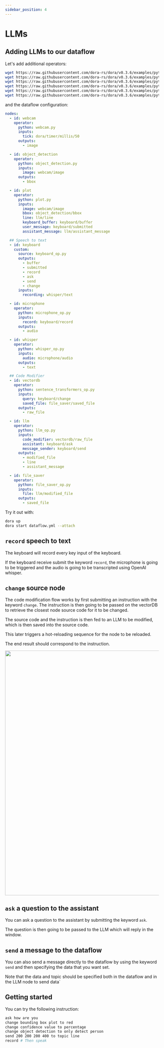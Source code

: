 ```yaml
---
sidebar_position: 4
---
```


# LLMs

## Adding LLMs to our dataflow

Let's add additional operators:

```bash
wget https://raw.githubusercontent.com/dora-rs/dora/v0.3.6/examples/python-operator-dataflow/keyboard_op.py
wget https://raw.githubusercontent.com/dora-rs/dora/v0.3.6/examples/python-operator-dataflow/microphone_op.py
wget https://raw.githubusercontent.com/dora-rs/dora/v0.3.6/examples/python-operator-dataflow/whisper_op.py
wget https://raw.githubusercontent.com/dora-rs/dora/v0.3.6/examples/python-operator-dataflow/sentence_transformers_op.py
wget https://raw.githubusercontent.com/dora-rs/dora/v0.3.6/examples/python-operator-dataflow/llm_op.py
wget https://raw.githubusercontent.com/dora-rs/dora/v0.3.6/examples/python-operator-dataflow/file_saver_op.py
```

and the dataflow configuration:

```yaml {24-87}
nodes:
  - id: webcam
    operator:
      python: webcam.py
      inputs:
        tick: dora/timer/millis/50
      outputs:
        - image

  - id: object_detection
    operator:
      python: object_detection.py
      inputs:
        image: webcam/image
      outputs:
        - bbox

  - id: plot
    operator:
      python: plot.py
      inputs:
        image: webcam/image
        bbox: object_detection/bbox
        line: llm/line
        keyboard_buffer: keyboard/buffer
        user_message: keyboard/submitted
        assistant_message: llm/assistant_message

  ## Speech to text
  - id: keyboard
    custom:
      source: keyboard_op.py
      outputs:
        - buffer
        - submitted
        - record
        - ask
        - send
        - change
      inputs:
        recording: whisper/text

  - id: microphone
    operator:
      python: microphone_op.py
      inputs:
        record: keyboard/record
      outputs:
        - audio

  - id: whisper
    operator:
      python: whisper_op.py
      inputs:
        audio: microphone/audio
      outputs:
        - text

  ## Code Modifier
  - id: vectordb
    operator:
      python: sentence_transformers_op.py
      inputs:
        query: keyboard/change
        saved_file: file_saver/saved_file
      outputs:
        - raw_file

  - id: llm
    operator:
      python: llm_op.py
      inputs:
        code_modifier: vectordb/raw_file
        assistant: keyboard/ask
        message_sender: keyboard/send
      outputs:
        - modified_file
        - line
        - assistant_message

  - id: file_saver
    operator:
      python: file_saver_op.py
      inputs:
        file: llm/modified_file
      outputs:
        - saved_file
```

Try it out with:

```bash
dora up
dora start dataflow.yml --attach
```

## `record` speech to text

The keyboard will record every key input of the keyboard.

If the keyboard receive submit the keyword `record`, the microphone is going to be triggered and the audio is going to be transcripted using OpenAI whisper.

## `change` source node

The code modification flow works by first submitting an instruction with the keyword `change`. The instruction is then going to be passed on the vectorDB to retrieve the closest node source code for it to be changed.

The source code and the instruction is then fed to an LLM to be modified, which is then saved into the source code.

This later triggers a hot-reloading sequence for the node to be reloaded.

The end result should correspond to the instruction.

<p align="center">
    <img src="/img/RAG.svg" width="800"/>
</p>

## `ask` a question to the assistant

You can ask a question to the assistant by submitting the keyword `ask`.

The question is then going to be passed to the LLM which will reply in the window.

## `send` a message to the dataflow

You can also send a message directly to the dataflow by using the keyword `send` and then specifying the data that you want set.

Note that the data and topic should be specified both in the dataflow and in the LLM node to send data`

## Getting started

You can try the following instruction:

```bash
ask how are you
change bounding box plot to red
change confidence value to percentage
change object detection to only detect person
send 200 200 200 400 to topic line
record # Then speak
```
